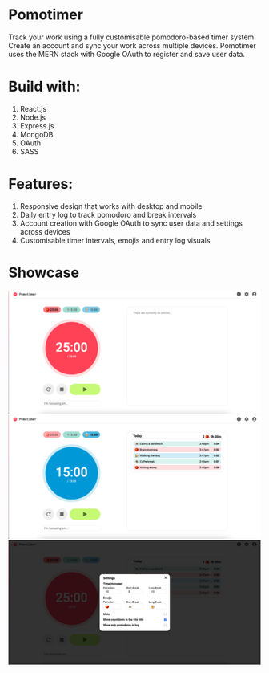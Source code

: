 # Pomotimer

Track your work using a fully customisable pomodoro-based timer system. Create an account and sync your work across multiple devices. Pomotimer uses the MERN stack with Google OAuth to register and save user data.

# Build with:
1. React.js
2. Node.js
3. Express.js
4. MongoDB
5. OAuth
6. SASS

# Features:

1. Responsive design that works with desktop and mobile
2. Daily entry log to track pomodoro and break intervals
3. Account creation with Google OAuth to sync user data and settings across devices
4. Customisable timer intervals, emojis and entry log visuals

# Showcase 

![Alt text](/images/image1.png?raw=true "Title")
![Alt text](/images/image2.png?raw=true "Title")
![Alt text](/images/image3.png?raw=true "Title")